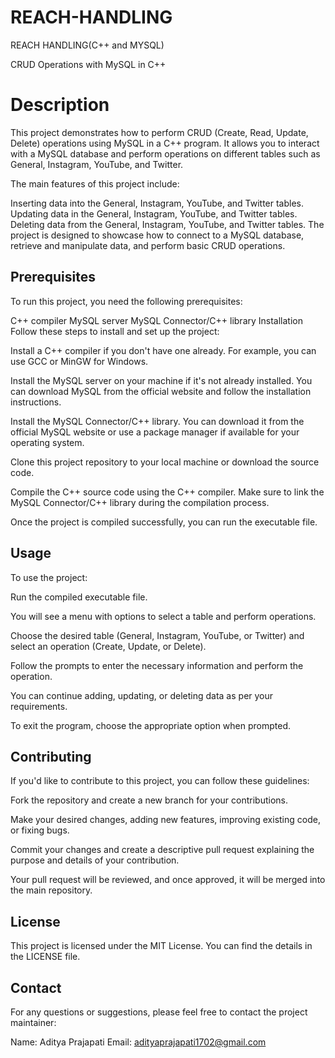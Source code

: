 # REACH-HANDLING
REACH HANDLING(C++ and MYSQL)

CRUD Operations with MySQL in C++

# Description
This project demonstrates how to perform CRUD (Create, Read, Update, Delete) operations using MySQL in a C++ program. It allows you to interact with a MySQL database and perform operations on different tables such as General, Instagram, YouTube, and Twitter.

The main features of this project include:

Inserting data into the General, Instagram, YouTube, and Twitter tables.
Updating data in the General, Instagram, YouTube, and Twitter tables.
Deleting data from the General, Instagram, YouTube, and Twitter tables.
The project is designed to showcase how to connect to a MySQL database, retrieve and manipulate data, and perform basic CRUD operations.

## Prerequisites
To run this project, you need the following prerequisites:

C++ compiler
MySQL server
MySQL Connector/C++ library
Installation
Follow these steps to install and set up the project:

Install a C++ compiler if you don't have one already. For example, you can use GCC or MinGW for Windows.

Install the MySQL server on your machine if it's not already installed. You can download MySQL from the official website and follow the installation instructions.

Install the MySQL Connector/C++ library. You can download it from the official MySQL website or use a package manager if available for your operating system.

Clone this project repository to your local machine or download the source code.

Compile the C++ source code using the C++ compiler. Make sure to link the MySQL Connector/C++ library during the compilation process.

Once the project is compiled successfully, you can run the executable file.

## Usage
To use the project:

Run the compiled executable file.

You will see a menu with options to select a table and perform operations.

Choose the desired table (General, Instagram, YouTube, or Twitter) and select an operation (Create, Update, or Delete).

Follow the prompts to enter the necessary information and perform the operation.

You can continue adding, updating, or deleting data as per your requirements.

To exit the program, choose the appropriate option when prompted.

## Contributing
If you'd like to contribute to this project, you can follow these guidelines:

Fork the repository and create a new branch for your contributions.

Make your desired changes, adding new features, improving existing code, or fixing bugs.

Commit your changes and create a descriptive pull request explaining the purpose and details of your contribution.

Your pull request will be reviewed, and once approved, it will be merged into the main repository.

## License
This project is licensed under the MIT License. You can find the details in the LICENSE file.

## Contact
For any questions or suggestions, please feel free to contact the project maintainer:

Name: Aditya Prajapati
Email: adityaprajapati1702@gmail.com

